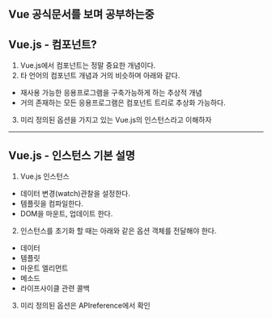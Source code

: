 ## Vue 공식문서를 보며 공부하는중

## Vue.js - 컴포넌트?

1. Vue.js에서 컴포넌트는 정말 중요한 개념이다.
2. 타 언어의 컴포넌트 개념과 거의 비슷하며 아래와 같다.

- 재사용 가능한 응용프로그램을 구축가능하게 하는 추상적 개념
- 거의 존재하는 모든 응용프로그램은 컴포넌트 트리로 추상화 가능하다.

3. 미리 정의된 옵션을 가지고 있는 Vue.js의 인스턴스라고 이해하자

---

## Vue.js - 인스턴스 기본 설명

1. Vue.js 인스턴스

- 데이터 변경(watch)관찰을 설정한다.
- 템플릿을 컴파일한다.
- DOM을 마운트, 업데이트 한다.

2. 인스턴스를 초기화 할 때는 아래와 같은 옵션 객체를 전달해야 한다.

- 데이터
- 템플릿
- 마운트 엘리먼트
- 메소드
- 라이프사이클 관련 콜백

3. 미리 정의된 옵션은 APIreference에서 확인
